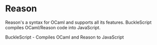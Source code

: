 # Reason

Reason's a syntax for OCaml and supports all its features. BuckleScript compiles OCaml/Reason code into JavaScript.

BuckleScript - Compiles OCaml and Reason to JavaScript
